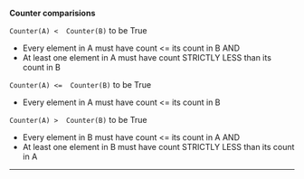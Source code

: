 
**Counter comparisions**


`Counter(A) <  Counter(B)` to be True

- Every element in A must have count <= its count in B 
AND
- At least one element in A must have count STRICTLY LESS than its count in B


`Counter(A) <=  Counter(B)` to be True

- Every element in A must have count <= its count in B 


`Counter(A) >  Counter(B)` to be True

- Every element in B must have count <= its count in A
AND
- At least one element in B must have count STRICTLY LESS than its count in A

---